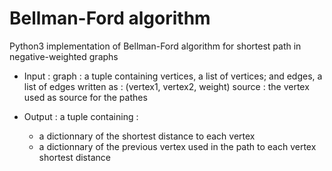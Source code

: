 # Bellman-Ford algorithm
Python3 implementation of Bellman-Ford algorithm for shortest path in negative-weighted graphs

* Input : 
  graph : a tuple containing vertices, a list of vertices; and edges, a list of edges written as : (vertex1, vertex2, weight)
  source : the vertex used as source for the pathes
  
* Output : 
  a tuple containing : 
    - a dictionnary of the shortest distance to each vertex
    - a dictionnary of the previous vertex used in the path to each vertex shortest distance

